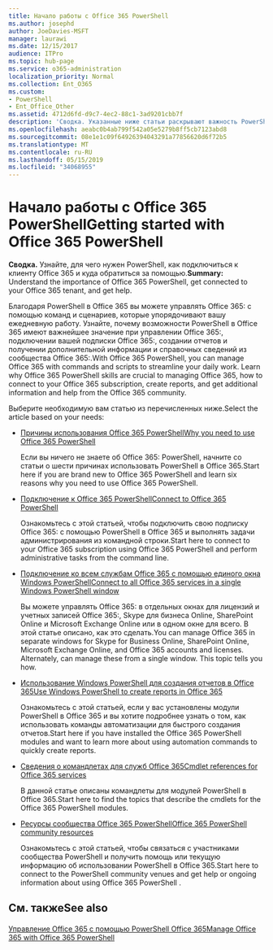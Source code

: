 ```yaml
---
title: Начало работы с Office 365 PowerShell
ms.author: josephd
author: JoeDavies-MSFT
manager: laurawi
ms.date: 12/15/2017
audience: ITPro
ms.topic: hub-page
ms.service: o365-administration
localization_priority: Normal
ms.collection: Ent_O365
ms.custom:
- PowerShell
- Ent_Office_Other
ms.assetid: 4712d6fd-d9c7-4ec2-88c1-3ad9201cbb7f
description: 'Сводка. Указанные ниже статьи раскрывают важность PowerShell в Office 365 и объясняют, как подключиться к клиенту Office 365: и где получить поддержку.'
ms.openlocfilehash: aeabc0b4ab799f542a05e5279b8ff5cb7123abd8
ms.sourcegitcommit: 08e1e1c09f64926394043291a77856620d6f72b5
ms.translationtype: MT
ms.contentlocale: ru-RU
ms.lasthandoff: 05/15/2019
ms.locfileid: "34068955"
---
```

# <a name="getting-started-with-office-365-powershell"></a><span data-ttu-id="69733-103">Начало работы с Office 365 PowerShell</span><span class="sxs-lookup"><span data-stu-id="69733-103">Getting started with Office 365 PowerShell</span></span>

 <span data-ttu-id="69733-104">**Сводка.** Узнайте, для чего нужен PowerShell, как подключиться к клиенту Office 365 и куда обратиться за помощью.</span><span class="sxs-lookup"><span data-stu-id="69733-104">**Summary:** Understand the importance of Office 365 PowerShell, get connected to your Office 365 tenant, and get help.</span></span>
  
<span data-ttu-id="69733-p101">Благодаря PowerShell в Office 365 вы можете управлять Office 365: с помощью команд и сценариев, которые упорядочивают вашу ежедневную работу. Узнайте, почему возможности PowerShell в Office 365 имеют важнейшее значение при управлении Office 365:, подключении вашей подписки Office 365:, создании отчетов и получении дополнительной информации и справочных сведений из сообщества Office 365:.</span><span class="sxs-lookup"><span data-stu-id="69733-p101">With Office 365 PowerShell, you can manage Office 365 with commands and scripts to streamline your daily work. Learn why Office 365 PowerShell skills are crucial to managing Office 365, how to connect to your Office 365 subscription, create reports, and get additional information and help from the Office 365 community.</span></span>
  
<span data-ttu-id="69733-107">Выберите необходимую вам статью из перечисленных ниже.</span><span class="sxs-lookup"><span data-stu-id="69733-107">Select the article based on your needs:</span></span>
  
- [<span data-ttu-id="69733-108">Причины использования Office 365 PowerShell</span><span class="sxs-lookup"><span data-stu-id="69733-108">Why you need to use Office 365 PowerShell</span></span>](why-you-need-to-use-office-365-powershell.md)
    
    <span data-ttu-id="69733-109">Если вы ничего не знаете об Office 365: PowerShell, начните со статьи о шести причинах использовать PowerShell в Office 365.</span><span class="sxs-lookup"><span data-stu-id="69733-109">Start here if you are brand new to Office 365 PowerShell and learn six reasons why you need to use Office 365 PowerShell.</span></span> 
    
- [<span data-ttu-id="69733-110">Подключение к Office 365 PowerShell</span><span class="sxs-lookup"><span data-stu-id="69733-110">Connect to Office 365 PowerShell</span></span>](connect-to-office-365-powershell.md)
    
    <span data-ttu-id="69733-111">Ознакомьтесь с этой статьей, чтобы подключить свою подписку Office 365: с помощью PowerShell в Office 365 и выполнять задачи администрирования из командной строки.</span><span class="sxs-lookup"><span data-stu-id="69733-111">Start here to connect to your Office 365 subscription using Office 365 PowerShell and perform administrative tasks from the command line.</span></span>
    
- [<span data-ttu-id="69733-112">Подключение ко всем службам Office 365 с помощью единого окна Windows PowerShell</span><span class="sxs-lookup"><span data-stu-id="69733-112">Connect to all Office 365 services in a single Windows PowerShell window</span></span>](connect-to-all-office-365-services-in-a-single-windows-powershell-window.md)
    
    <span data-ttu-id="69733-p102">Вы можете управлять Office 365: в отдельных окнах для лицензий и учетных записей Office 365:, Skype для бизнеса Online, SharePoint Online и Microsoft Exchange Online или в одном окне для всего. В этой статье описано, как это сделать.</span><span class="sxs-lookup"><span data-stu-id="69733-p102">You can manage Office 365 in separate windows for Skype for Business Online, SharePoint Online, Microsoft Exchange Online, and Office 365 accounts and licenses. Alternately, can manage these from a single window. This topic tells you how.</span></span>
    
- [<span data-ttu-id="69733-116">Использование Windows PowerShell для создания отчетов в Office 365</span><span class="sxs-lookup"><span data-stu-id="69733-116">Use Windows PowerShell to create reports in Office 365</span></span>](use-windows-powershell-to-create-reports-in-office-365.md)
    
    <span data-ttu-id="69733-117">Ознакомьтесь с этой статьей, если у вас установлены модули PowerShell в Office 365 и вы хотите подробнее узнать о том, как использовать команды автоматизации для быстрого создания отчетов.</span><span class="sxs-lookup"><span data-stu-id="69733-117">Start here if you have installed the Office 365 PowerShell modules and want to learn more about using automation commands to quickly create reports.</span></span> 
    
- [<span data-ttu-id="69733-118">Сведения о командлетах для служб Office 365</span><span class="sxs-lookup"><span data-stu-id="69733-118">Cmdlet references for Office 365 services</span></span>](cmdlet-references-for-office-365-services.md)
    
    <span data-ttu-id="69733-119">В данной статье описаны командлеты для модулей PowerShell в Office 365.</span><span class="sxs-lookup"><span data-stu-id="69733-119">Start here to find the topics that describe the cmdlets for the Office 365 PowerShell modules.</span></span>
    
- [<span data-ttu-id="69733-120">Ресурсы сообщества Office 365 PowerShell</span><span class="sxs-lookup"><span data-stu-id="69733-120">Office 365 PowerShell community resources</span></span>](office-365-powershell-community-resources.md)
    
    <span data-ttu-id="69733-121">Ознакомьтесь с этой статьей, чтобы связаться с участниками сообщества PowerShell и получить помощь или текущую информацию об использовании PowerShell в Office 365.</span><span class="sxs-lookup"><span data-stu-id="69733-121">Start here to connect to the PowerShell community venues and get help or ongoing information about using Office 365 PowerShell .</span></span>
    
## <a name="see-also"></a><span data-ttu-id="69733-122">См. также</span><span class="sxs-lookup"><span data-stu-id="69733-122">See also</span></span>

#### 

[<span data-ttu-id="69733-123">Управление Office 365 с помощью PowerShell Office 365</span><span class="sxs-lookup"><span data-stu-id="69733-123">Manage Office 365 with Office 365 PowerShell</span></span>](manage-office-365-with-office-365-powershell.md)

